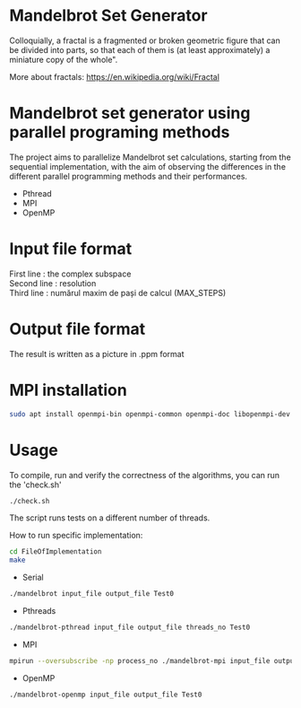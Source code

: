 # Mandelbrot Set Generator

Colloquially, a fractal is a fragmented or broken geometric figure that
can be divided into parts, so that each of them is
(at least approximately) a miniature copy of the whole".

More about fractals: https://en.wikipedia.org/wiki/Fractal

# Mandelbrot set generator using parallel programing methods

The project aims to parallelize Mandelbrot set calculations,
starting from the sequential implementation, with the aim of observing the differences in the different parallel programming methods and their performances.

-   Pthread
-   MPI
-   OpenMP

# Input file format

First line : the complex subspace <br />
Second line : resolution <br />
Third line : numărul maxim de pași de calcul (MAX_STEPS)​ <br />

# Output file format

The result is written as a picture in .ppm format

# MPI installation

```bash
sudo apt install openmpi-bin openmpi-common openmpi-doc libopenmpi-dev
```

# Usage

To compile, run and verify the correctness of the algorithms, you can run the 'check.sh'

```bash
./check.sh
```

The script runs tests on a different number of threads.

How to run specific implementation:

```bash
cd FileOfImplementation
make
```

-   Serial

```bash
./mandelbrot input_file output_file Test0
```

-   Pthreads

```bash
./mandelbrot-pthread input_file output_file threads_no Test0
```

-   MPI

```bash
mpirun --oversubscribe -np process_no ./mandelbrot-mpi input_file output_file Test0
```

-   OpenMP

```bash
./mandelbrot-openmp input_file output_file Test0
```
